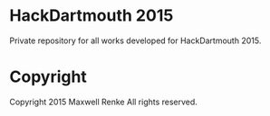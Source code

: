 # HackDartmouth 2015
Private repository for all works developed for HackDartmouth 2015.

# Copyright
Copyright 2015 Maxwell Renke
All rights reserved.
